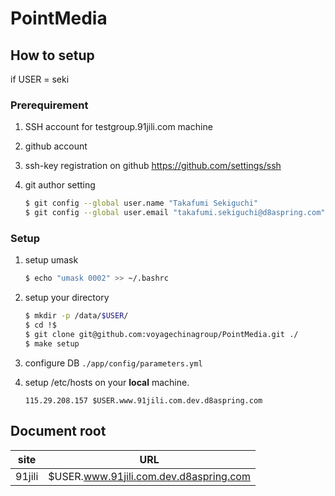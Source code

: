 # PointMedia

## How to setup

if USER = seki

### Prerequirement

1. SSH account for testgroup.91jili.com machine
2. github account
3. ssh-key registration on github https://github.com/settings/ssh
4. git author setting

    ```bash
    $ git config --global user.name "Takafumi Sekiguchi"
    $ git config --global user.email "takafumi.sekiguchi@d8aspring.com"
    ```

### Setup

1. setup umask

    ```bash
    $ echo "umask 0002" >> ~/.bashrc
    ```

1. setup your directory

    ```bash
    $ mkdir -p /data/$USER/
    $ cd !$
    $ git clone git@github.com:voyagechinagroup/PointMedia.git ./
    $ make setup
    ```

1. configure DB `./app/config/parameters.yml`

1. setup /etc/hosts on your **local**  machine.

    ```
    115.29.208.157 $USER.www.91jili.com.dev.d8aspring.com
    ```

## Document root

| site           | URL                                    |
|----------------|----------------------------------------|
| 91jili         | $USER.www.91jili.com.dev.d8aspring.com |
